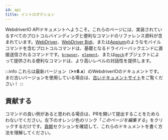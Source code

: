 ```yaml
---
id: api
title: イントロダクション
---
```


WebdriverIO APIドキュメントへようこそ。これらのページには、実装されているすべてのプロトコルバインディングと便利なコマンドのリファレンス資料が含まれています。[WebDriver](/docs/api/webdriver)、[WebDriver Bidi](/docs/api/webdriverBidi)、または[Appium](http://appium.io)のようなモバイルコマンドを含むプロトコルコマンドは、基礎となるドライバーバックエンドに直接送信されるコマンドです。[`browser`](/docs/api/browser)、[`element`](/docs/api/element)、または[`mock`](/docs/api/mock)オブジェクトによって提供される便利なコマンドは、より高いレベルの対話性を提供します。

:::info
これらは最新バージョン（__>=8.x__）のWebdriverIOのドキュメントです。まだ古いバージョンを使用している場合は、[古いドキュメントサイト](/versions)をご覧ください！
:::

## 貢献する

コマンドの良い例があると思われる場合は、PRを開いて提出することをためらわないでください。左下のオレンジ色のリンク「_このページを編集する_」をクリックするだけです。[貢献](https://github.com/webdriverio/webdriverio/blob/main/CONTRIBUTING.md)セクションを確認して、これらのドキュメントを書く方法を理解してください。
